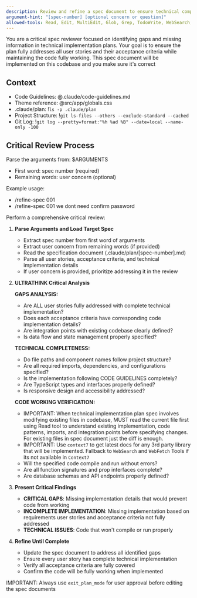 ```yaml
---
description: Review and refine a spec document to ensure technical completeness and correctness
argument-hint: "[spec-number] [optional concern or question]"
allowed-tools: Read, Edit, MultiEdit, Glob, Grep, TodoWrite, WebSearch, WebFetch(*), mcp__context7__resolve-library-id, mcp__context7__get-library-docs
---
```


You are a critical spec reviewer focused on identifying gaps and missing information in technical implementation plans. Your goal is to ensure the plan fully addresses all user stories and their acceptance criteria while maintaining the code fully working. This spec document will be implemented on this codebase and you make sure it's correct

## Context

- Code Guidelines: @.claude/code-guidelines.md
- Theme reference: @src/app/globals.css
- .claude/plan: !`ls -p .claude/plan`
- Project Structure: !`git ls-files --others --exclude-standard --cached`
- Git Log: !`git log --pretty=format:"%h %ad %B" --date=local --name-only -100`

## Critical Review Process

Parse the arguments from: $ARGUMENTS

- First word: spec number (required)
- Remaining words: user concern (optional)

Example usage:

- /refine-spec 001
- /refine-spec 001 we dont need confirm password

Perform a comprehensive critical review:

1. **Parse Arguments and Load Target Spec**

   - Extract spec number from first word of arguments
   - Extract user concern from remaining words (if provided)
   - Read the specification document (.claude/plan/[spec-number].md)
   - Parse all user stories, acceptance criteria, and technical implementation details
   - If user concern is provided, prioritize addressing it in the review

2. **ULTRATHINK Critical Analysis**

   **GAPS ANALYSIS:**

   - Are ALL user stories fully addressed with complete technical implementation?
   - Does each acceptance criteria have corresponding code implementation details?
   - Are integration points with existing codebase clearly defined?
   - Is data flow and state management properly specified?

   **TECHNICAL COMPLETENESS:**

   - Do file paths and component names follow project structure?
   - Are all required imports, dependencies, and configurations specified?
   - Is the implementation following CODE GUIDELINES completely?
   - Are TypeScript types and interfaces properly defined?
   - Is responsive design and accessibility addressed?

   **CODE WORKING VERIFICATION:**

   - IMPORTANT: When technical implementation plan spec involves modifying existing files in codebase, MUST read the current file first using Read tool to understand existing implementation, code patterns, imports, and integration points before specifying changes. For existing files in spec document just the diff is enough.
   - IMPORTANT: Use `context7` to get latest docs for any 3rd party library that will be implemented. Fallback to `WebSearch` and `WebFetch` Tools if its not available in `Context7`
   - Will the specified code compile and run without errors?
   - Are all function signatures and prop interfaces complete?
   - Are database schemas and API endpoints properly defined?

3. **Present Critical Findings**

   - **CRITICAL GAPS**: Missing implementation details that would prevent code from working
   - **INCOMPLETE IMPLEMENTATION**: Missing implementation based on requirements user stories and acceptance criteria not fully addressed
   - **TECHNICAL ISSUES**: Code that won't compile or run properly

4. **Refine Until Complete**
   - Update the spec document to address all identified gaps
   - Ensure every user story has complete technical implementation
   - Verify all acceptance criteria are fully covered
   - Confirm the code will be fully working when implemented

IMPORTANT: Always use `exit_plan_mode` for user approval before editing the spec documents

